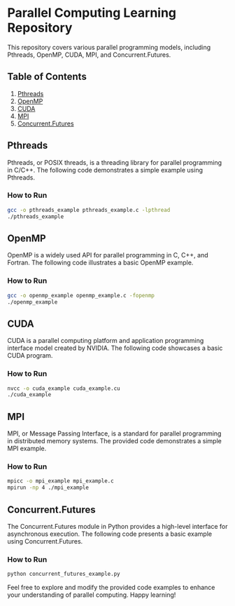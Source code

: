 # Parallel Computing Learning Repository

This repository covers various parallel programming models, including Pthreads, OpenMP, CUDA, MPI, and Concurrent.Futures.

## Table of Contents

1. [Pthreads](#pthreads)
2. [OpenMP](#openmp)
3. [CUDA](#cuda)
4. [MPI](#mpi)
5. [Concurrent.Futures](#concurrentfutures)

## Pthreads

Pthreads, or POSIX threads, is a threading library for parallel programming in C/C++. The following code demonstrates a simple example using Pthreads.

### How to Run

```bash
gcc -o pthreads_example pthreads_example.c -lpthread
./pthreads_example
```

## OpenMP

OpenMP is a widely used API for parallel programming in C, C++, and Fortran. The following code illustrates a basic OpenMP example.

### How to Run

```bash
gcc -o openmp_example openmp_example.c -fopenmp
./openmp_example
```

## CUDA

CUDA is a parallel computing platform and application programming interface model created by NVIDIA. The following code showcases a basic CUDA program.

### How to Run

```bash
nvcc -o cuda_example cuda_example.cu
./cuda_example
```

## MPI

MPI, or Message Passing Interface, is a standard for parallel programming in distributed memory systems. The provided code demonstrates a simple MPI example.

### How to Run

```bash
mpicc -o mpi_example mpi_example.c
mpirun -np 4 ./mpi_example
```

## Concurrent.Futures

The Concurrent.Futures module in Python provides a high-level interface for asynchronous execution. The following code presents a basic example using Concurrent.Futures.

### How to Run

```bash
python concurrent_futures_example.py
```

Feel free to explore and modify the provided code examples to enhance your understanding of parallel computing. Happy learning!

